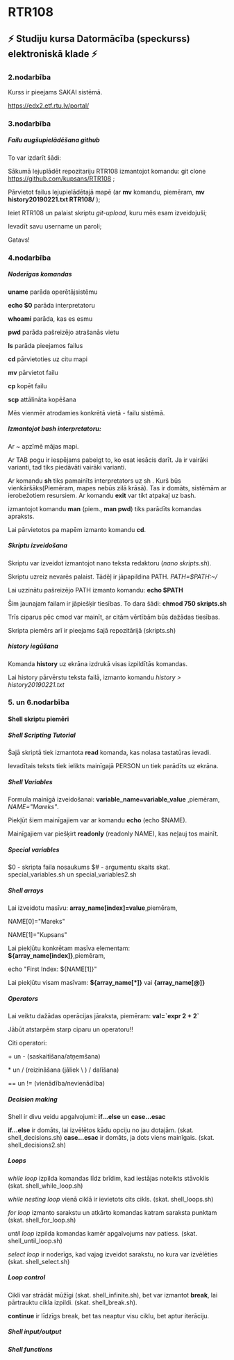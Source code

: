 # RTR108

## :zap: Studiju kursa Datormācība (speckurss) elektroniskā klade :zap:


### 2.nodarbība


Kurss ir pieejams SAKAI sistēmā. 

https://edx2.etf.rtu.lv/portal/


### 3.nodarbība


##### Failu augšupielādēšana github

To var izdarīt šādi:

 Sākumā lejuplādēt repozitariju RTR108 izmantojot komandu: git clone https://github.com/kupsans/RTR108 ;

 Pārvietot failus lejupielādētajā mapē (ar **mv** komandu, piemēram, **mv history20190221.txt RTR108/** );

 Ieiet RTR108 un palaist skriptu _git-upload_, kuru mēs esam izveidojuši;

 Ievadīt savu username un paroli;

 Gatavs! 


### 4.nodarbība


##### _Noderīgas komandas_

 **uname** parāda operētājsistēmu

**echo $0** parāda interpretatoru

**whoami** parāda, kas es esmu

**pwd** parāda pašreizējo atrašanās vietu

**ls** parāda pieejamos failus

**cd** pārvietoties uz citu mapi

**mv** pārvietot failu

**cp** kopēt failu

**scp** attālināta kopēšana

Mēs vienmēr atrodamies konkrētā vietā - failu sistēmā.


##### Izmantojot bash interpretatoru:

Ar ~ apzīmē mājas mapi.

Ar TAB pogu ir iespējams pabeigt to, ko esat iesācis darīt. Ja ir vairāki varianti, tad 
tiks piedāvāti vairāki varianti. 

Ar komandu  **sh** tiks pamainīts interpretators uz sh . Kurš būs vienkāršāks(Piemēram,
mapes nebūs zilā krāsā). Tas ir domāts, sistēmām ar ierobežotiem resursiem. 
Ar komandu **exit** var tikt atpakaļ uz bash. 

izmantojot komandu **man** (piem., **man pwd**) tiks parādīts komandas apraksts.

Lai pārvietotos pa mapēm izmanto komandu **cd**. 

##### Skriptu izveidošana

Skriptu var izveidot izmantojot nano teksta redaktoru (_nano skripts.sh_).

Skriptu uzreiz nevarēs palaist. Tādēļ ir jāpapildina PATH. _PATH=$PATH:~/_

Lai uzzinātu pašreizējo PATH izmanto komandu: **echo $PATH**

Šim jaunajam failam ir jāpiešķir tiesības. To dara šādi: **chmod 750 skripts.sh**

Trīs ciparus pēc cmod var mainīt, ar citām vērtībām būs dažādas tiesības.

Skripta piemērs arī ir pieejams šajā repozitārijā (skripts.sh)

##### history iegūšana
Komanda **history** uz ekrāna izdrukā visas izpildītās komandas.

Lai history pārvērstu teksta failā, izmanto komandu
_history > history20190221.txt_


### 5. un 6.nodarbība


#### Shell skriptu piemēri

##### Shell Scripting Tutorial
Šajā skriptā tiek izmantota **read** komanda, kas nolasa tastatūras ievadi.

Ievadītais teksts tiek ielikts mainīgajā PERSON un tiek parādīts uz ekrāna.

##### Shell Variables
Formula mainīgā izveidošanai: **variable_name=variable_value** ,piemēram, _NAME="Mareks"_.

Piekļūt šiem mainīgajiem var ar komandu **echo** (echo $NAME).

Mainīgajiem var piešķirt **readonly** (readonly NAME), kas neļauj tos mainīt.

##### Special variables
$0 - skripta faila nosaukums
$# - argumentu skaits
skat. special_variables.sh un special_variables2.sh

##### Shell arrays
Lai izveidotu masīvu: **array_name\[index]=value**,piemēram,

NAME[0]="Mareks"

NAME[1]="Kupsans"

Lai piekļūtu konkrētam masīva elementam: **${array_name\[index]}**,piemēram,

echo "First Index: ${NAME[1]}"

Lai piekļūtu visam masīvam: **${array_name[\*]}** vai **{array_name\[@]}**

##### Operators
Lai veiktu dažādas operācijas jāraksta, piemēram:
**val=\`expr 2 + 2\`**

Jābūt atstarpēm starp ciparu un operatoru!!

Citi operatori: 

\+ un \-  (saskaitīšana/atņemšana) 

\* un /  (reizināšana (jāliek \ ) / dalīšana)

== un !=  (vienādība/nevienādība)

##### Decision making

Shell ir divu veidu apgalvojumi: **if...else** un **case...esac**

**if...else** ir domāts, lai izvēlētos kādu opciju no jau dotajām. (skat. shell_decisions.sh)
**case...esac** ir domāts, ja dots viens mainīgais. (skat. shell_decisions2.sh)

##### Loops

_while loop_ izpilda komandas līdz brīdim, kad iestājas noteikts stāvoklis (skat. shell_while_loop.sh)

_while nesting loop_ vienā ciklā ir ievietots cits cikls. (skat. shell_loops.sh)

_for loop_ izmanto sarakstu un atkārto komandas katram saraksta punktam (skat. shell_for_loop.sh)

_until loop_ izpilda komandas kamēr apgalvojums nav patiess. (skat. shell_until_loop.sh)

_select loop_ ir noderīgs, kad vajag izveidot sarakstu, no kura var izvēlēties (skat. shell_select.sh)

##### Loop control

Cikli var strādāt mūžīgi (skat. shell_infinite.sh), bet var izmantot **break**, lai pārtrauktu
cikla izpildi. (skat. shell_break.sh).

**continue** ir līdzīgs break, bet tas neaptur visu ciklu, bet aptur iterāciju.

##### Shell input/output

##### Shell functions













